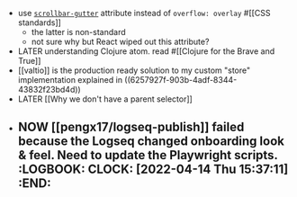 - use [`scrollbar-gutter`](https://developer.mozilla.org/en-US/docs/Web/CSS/scrollbar-gutter) attribute instead of `overflow: overlay` #[[CSS standards]]
	- the latter is non-standard
	- not sure why but React wiped out this attribute?
- LATER understanding Clojure atom. read #[[Clojure for the Brave and True]]
- [[valtio]] is the production ready solution to my custom "store" implementation explained in ((6257927f-903b-4adf-8344-43832f23bd4d))
- LATER [[Why we don't have a parent selector]]
- NOW [[pengx17/logseq-publish]] failed because the Logseq changed onboarding look & feel. Need to update the Playwright scripts.
  :LOGBOOK:
  CLOCK: [2022-04-14 Thu 15:37:11]
  :END:
	-